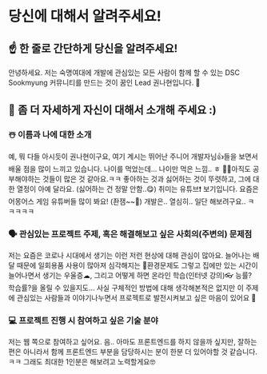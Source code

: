 # 당신에 대해서 알려주세요!

## ☝️ 한 줄로 간단하게 당신을 알려주세요!
안녕하세요. 저는 숙명여대에 개발에 관심있는 모든 사람이 함께 할 수 있는 DSC Sookmyung 커뮤니티를 
만드는 것이 꿈인 Lead 권나현입니다. 🤗

## 🙌 좀 더 자세하게 자신이 대해서 소개해 주세요 :)

### ☃️ 이름과 나에 대한 소개
예, 뭐 다들 아시듯이 권나현이구요, 여기 계시는 뛰어난 주니어 개발자님👍들을 보면서 배울 점을 많이 느끼고 있습니다. 
나이를 먹었는데... 나이만 먹은 느낌.. ㅎ 🤦‍♀️아직도 공부해야하는 것들이 많은 것 같아요.ㅋㅋ
좋아하는 것과 싫어하는 것이 뚜렷하고, 그에 대한 열정이 아예 달라요. (싫어하는 건 정말 안함..😋)
취미는 유튜브❗️ 보기입니다. 요즘은 어몽어스 게임 유튜버들 많이 봐요! (좐잼~~🤩)
개발은.. 열심히.. 일단 해보려구요..  ㅋㅋㅋㅋㅋ 

### 🗣 관심있는 프로젝트 주제, 혹은 해결해보고 싶은 사회의(주변의) 문제점
저는 요즘은 코로나 시대에서 생기는 이런 저런 현상에 대해 관심이 많아요.
늘어나는 배달 때문에 일회용품 사용이 많아져 심각해지는 🌳환경문제도 그렇고
집에만 있는 시간이 늘어나면서 생기는 우울증☁︎, 그리고 
어떻게 하면 온라인 학습(인터넷 강의)👓 능률? 학습률?을 올릴 수 있을지도...
사실 구체적인 방법에 대해 생각해본적은 없지만 이 주제에 관심있는 사람들과 이야기나누면서
프로젝트로 발전시켜보고 싶은 마음이 있어요 🐥

### 💻 프로젝트 진행 시 참여하고 싶은 기술 분야
저는 웹 쪽으로 참여하고 싶어요. 음.. 아마도 프론트엔드를 하지 않을까 싶지만, 
잘하는 편은 아니라서 함께 프론트엔드 부분을 담당하시는 분이 한분 더 있어야할 것 같습니다. ㅋㅋ
그래도 최대한 1인분은 해보려고 노력할게요🤓
